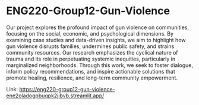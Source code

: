 # ENG220-Group12-Gun-Violence
Our project explores the profound impact of gun violence on communities, focusing on the social, economic, and psychological dimensions. By examining case studies and data-driven insights, we aim to highlight how gun violence disrupts families, undermines public safety, and strains community resources. Our research emphasizes the cyclical nature of trauma and its role in perpetuating systemic inequities, particularly in marginalized neighborhoods. Through this work, we seek to foster dialogue, inform policy recommendations, and inspire actionable solutions that promote healing, resilience, and long-term community empowerment.


 Link: https://eng220-group12-gun-violence-ene2oladogpbuqpk2jibvb.streamlit.app/ 
